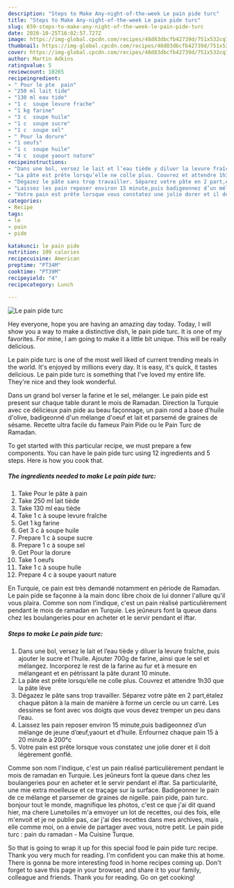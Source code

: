 ```yaml
---
description: "Steps to Make Any-night-of-the-week Le pain pide turc"
title: "Steps to Make Any-night-of-the-week Le pain pide turc"
slug: 659-steps-to-make-any-night-of-the-week-le-pain-pide-turc
date: 2020-10-25T16:02:57.727Z
image: https://img-global.cpcdn.com/recipes/48d83dbcfb42739d/751x532cq70/le-pain-pide-turc-photo-principale-de-la-recette.jpg
thumbnail: https://img-global.cpcdn.com/recipes/48d83dbcfb42739d/751x532cq70/le-pain-pide-turc-photo-principale-de-la-recette.jpg
cover: https://img-global.cpcdn.com/recipes/48d83dbcfb42739d/751x532cq70/le-pain-pide-turc-photo-principale-de-la-recette.jpg
author: Martin Adkins
ratingvalue: 5
reviewcount: 10265
recipeingredient:
- " Pour le pte  pain"
- "250 ml lait tide"
- "130 ml eau tide"
- "1 c  soupe levure frache"
- "1 kg farine"
- "3 c  soupe huile"
- "1 c  soupe sucre"
- "1 c  soupe sel"
- " Pour la dorure"
- "1 oeufs"
- "1 c  soupe huile"
- "4 c  soupe yaourt nature"
recipeinstructions:
- "Dans une bol, versez le lait et l’eau tiède y diluer la levure fraîche, puis ajouter le sucre et l’huile. Ajouter 700g de farine, ainsi que le sel et mélangez. Incorporez le rest de la farine au fur et à mesure en mélangeant et en pétrissant la pâte durant 10 minute."
- "La pâte est prête lorsqu’elle ne colle plus. Couvrez et attendre 1h30 que la pâte lève"
- "Dégazez le pâte sans trop travailler. Séparez votre pâte en 2 part,étalez chaque pâton à la main de manière à forme un cercle ou un carré. Les dessines se font avec vos doigts que vous devez tremper un peu dans l’eau."
- "Laissez les pain reposer environ 15 minute,puis badigeonnez d’un mélange de jeune d’œuf,yaourt et d’huile. Enfournez chaque pain 15 à 20 minute à 200°c"
- "Votre pain est prête lorsque vous constatez une jolie dorer et il doit légèrement gonflé."
categories:
- Recipe
tags:
- le
- pain
- pide

katakunci: le pain pide 
nutrition: 109 calories
recipecuisine: American
preptime: "PT34M"
cooktime: "PT39M"
recipeyield: "4"
recipecategory: Lunch

---
```



![Le pain pide turc](https://img-global.cpcdn.com/recipes/48d83dbcfb42739d/751x532cq70/le-pain-pide-turc-photo-principale-de-la-recette.jpg)

Hey everyone, hope you are having an amazing day today. Today, I will show you a way to make a distinctive dish, le pain pide turc. It is one of my favorites. For mine, I am going to make it a little bit unique. This will be really delicious.

Le pain pide turc is one of the most well liked of current trending meals in the world. It's enjoyed by millions every day. It is easy, it's quick, it tastes delicious. Le pain pide turc is something that I've loved my entire life. They're nice and they look wonderful.

Dans un grand bol verser la farine et le sel, mélanger. Le pain pide est present sur chaque table durant le mois de Ramadan. Direction la Turquie avec ce délicieux pain pide au beau façonnage, un pain rond a base d&#39;huile d&#39;olive, badigeonné d&#39;un mélange d&#39;oeuf et lait et parsemé de graines de sésame. Recette ultra facile du fameux Pain Pide ou le Pain Turc de Ramadan.


To get started with this particular recipe, we must prepare a few components. You can have le pain pide turc using 12 ingredients and 5 steps. Here is how you cook that.

<!--inarticleads1-->

##### The ingredients needed to make Le pain pide turc:

1. Take  Pour le pâte à pain
1. Take 250 ml lait tiède
1. Take 130 ml eau tiède
1. Take 1 c à soupe levure fraîche
1. Get 1 kg farine
1. Get 3 c à soupe huile
1. Prepare 1 c à soupe sucre
1. Prepare 1 c à soupe sel
1. Get  Pour la dorure
1. Take 1 oeufs
1. Take 1 c à soupe huile
1. Prepare 4 c à soupe yaourt nature


En Turquie, ce pain est très demandé notamment en période de Ramadan. Le pain pide se façonne à la main donc libre choix de lui donner l&#39;allure qu&#39;il vous plaira. Comme son nom l&#39;indique, c&#39;est un pain réalisé particulièrement pendant le mois de ramadan en Turquie. Les jeûneurs font la queue dans chez les boulangeries pour en acheter et le servir pendant el iftar. 

<!--inarticleads2-->

##### Steps to make Le pain pide turc:

1. Dans une bol, versez le lait et l’eau tiède y diluer la levure fraîche, puis ajouter le sucre et l’huile. Ajouter 700g de farine, ainsi que le sel et mélangez. Incorporez le rest de la farine au fur et à mesure en mélangeant et en pétrissant la pâte durant 10 minute.
1. La pâte est prête lorsqu’elle ne colle plus. Couvrez et attendre 1h30 que la pâte lève
1. Dégazez le pâte sans trop travailler. Séparez votre pâte en 2 part,étalez chaque pâton à la main de manière à forme un cercle ou un carré. Les dessines se font avec vos doigts que vous devez tremper un peu dans l’eau.
1. Laissez les pain reposer environ 15 minute,puis badigeonnez d’un mélange de jeune d’œuf,yaourt et d’huile. Enfournez chaque pain 15 à 20 minute à 200°c
1. Votre pain est prête lorsque vous constatez une jolie dorer et il doit légèrement gonflé.


Comme son nom l&#39;indique, c&#39;est un pain réalisé particulièrement pendant le mois de ramadan en Turquie. Les jeûneurs font la queue dans chez les boulangeries pour en acheter et le servir pendant el iftar. Sa particularité, une mie extra moelleuse et ce traçage sur la surface. Badigeonner le pain de ce mélange et parsemer de graines de nigelle. pain pide, pain turc. bonjour tout le monde, magnifique les photos, c&#39;est ce que j&#39;ai dit quand hier, ma chere Lunetoiles m&#39;a emvoyer un lot de recettes, oui des fois, elle m&#39;envoit et je ne publie pas, car j&#39;ai des recettes dans mes archives, mais , elle comme moi, on a envie de partager avec vous, notre petit. Le pain pide turc : pain du ramadan - Ma Cuisine Turque. 

So that is going to wrap it up for this special food le pain pide turc recipe. Thank you very much for reading. I'm confident you can make this at home. There is gonna be more interesting food in home recipes coming up. Don't forget to save this page in your browser, and share it to your family, colleague and friends. Thank you for reading. Go on get cooking!
